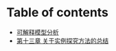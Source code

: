 # Table of contents

* [可解释模型分析](README.md)
* [第十三章 关于实例探究方法的总结](di-shi-san-zhang-guan-yu-shi-li-tan-jiu-fang-fa-de-zong-jie.md)

